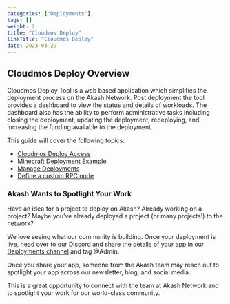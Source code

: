 ```yaml
---
categories: ["Deployments"]
tags: []
weight: 2
title: "Cloudmos Deploy"
linkTitle: "Cloudmos Deploy"
date: 2023-03-29
---
```


## Cloudmos Deploy Overview

Cloudmos Deploy Tool is a web based application which simplifies the deployment process on the Akash Network. Post deployment the tool provides a dashboard to view the status and details of workloads. The dashboard also has the ability to perform administrative tasks including closing the deployment, updating the deployment, redeploying, and increasing the funding available to the deployment.

This guide will cover the following topics:

* [Cloudmos Deploy Access](cloudmos-deploy-installation.md)
* [Minecraft Deployment Example](wordpress-deployment-example.md)
* [Manage Deployments](manage-deployments.md)
* [Define a custom RPC node](custom-rpc-node.md)

### Akash Wants to Spotlight Your Work

Have an idea for a project to deploy on Akash? Already working on a project? Maybe you’ve already deployed a project (or many projects!) to the network?

We love seeing what our community is building. Once your deployment is live, head over to our Discord and share the details of your app in our [Deployments channel](https://discord.com/channels/747885925232672829/771909909335506955) and tag @Admin.

Once you share your app, someone from the Akash team may reach out to spotlight your app across our newsletter, blog, and social media.

This is a great opportunity to connect with the team at Akash Network and to spotlight your work for our world-class community.
